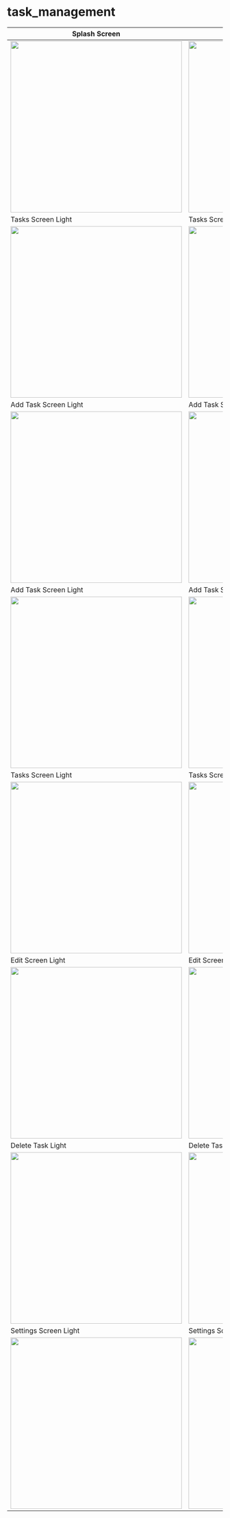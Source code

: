 # task_management

| Splash Screen | Splash Dark                       |
|------|-------------------------------------------|
|<img src="assets/images/splash.png" width="400">| <img src="assets/images/splash_dark.png" width="400"> |
| Tasks Screen Light | Tasks Screen Dark                       |
| <img src="assets/images/1.jpg" width="400"> | <img src="assets/images/8.jpg" width="400"> |
| Add Task Screen Light |  Add Task Screen Dark                       |
| <img src="assets/images/2.jpg" width="400"> | <img src="assets/images/10.jpg" width="400"> |
| Add Task Screen Light | Add Task Screen Dark                       |
| <img src="assets/images/3.jpg" width="400"> | <img src="assets/images/11.jpg" width="400"> |
| Tasks Screen Light | Tasks Screen Dark                       |
| <img src="assets/images/4.jpg" width="400"> | <img src="assets/images/9.jpg" width="400"> |
| Edit Screen Light | Edit Screen Dark                       |
| <img src="assets/images/5.jpg" width="400"> | <img src="assets/images/12.jpg" width="400"> |
| Delete Task Light | Delete Task Dark                       |
| <img src="assets/images/6.jpg" width="400"> | <img src="assets/images/13.jpg" width="400"> |
| Settings Screen Light | Settings Screen Dark                       |
| <img src="assets/images/7.jpg" width="400"> | <img src="assets/images/14.jpg" width="400"> |
